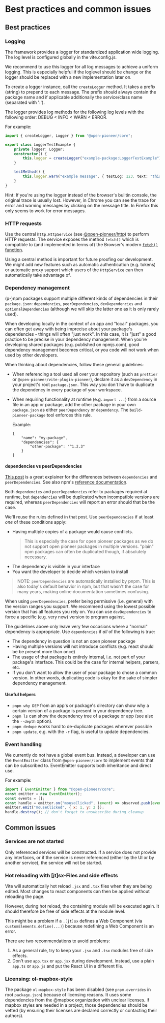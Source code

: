 # Best practices and common issues

## Best practices

### Logging

The framework provides a logger for standardized application wide logging.
The log level is configured globally in the vite.config.js.

We recommend to use this logger for all log messages to achieve a uniform logging.
This is especially helpful if the loglevel should be change or the logger should be
replaced with a new implementation later on.

To create a logger instance, call the `createLogger` method.
It takes a prefix (string) to prepend to each message.
The prefix should always contain the package name and if applicable additionally the service/class name (separated with ':').

The logger provides log methods for the following log levels with the following order: DEBUG < INFO < WARN < ERROR.

For example:

```ts
import { createLogger, Logger } from "@open-pioneer/core";

export class LoggerTestExample {
    private logger: Logger;
    constructor() {
        this.logger = createLogger("example-package:LoggerTestExample");
    }

    testMethod() {
        this.logger.warn("example message", { testLog: 123, text: "this is a text" });
    }
}
```

Hint: If you're using the logger instead of the browser's builtin console, the original trace is usually lost.
However, in Chrome you can see the trace for error and warning messages by clicking on the message title.
In Firefox this only seems to work for error messages.

### HTTP requests

Use the central `http.HttpService` (see [@open-pioneer/http](https://www.npmjs.com/package/@open-pioneer/http)) to perform HTTP requests.
The service exposes the method `fetch()` which is compatible to (and implemented in terms of) the Browser's modern [`fetch()` function](https://developer.mozilla.org/en-US/docs/Web/API/Fetch_API).

Using a central method is important for future proofing our development.
We might add new features such as automatic authentication (e.g. tokens) or automatic proxy support which users of the `HttpService`
can then automatically take advantage of.

### Dependency management

(p-)npm packages support multiple different kinds of dependencies in their `package.json`: `dependencies`, `peerDependencies`, `devDependencies` and `optionalDependencies` (although we will skip the latter one as it is only rarely used).

When developing locally in the context of an app and "local" packages, you can often get away with being imprecise about your package's dependencies - things will often "just work".
In this case, it is "just" a good practice to be precise in your dependency management.
When you're developing shared packages (e.g. published on npmjs.com), good dependency management becomes critical, or you code will not work when used by other developers.

When thinking about dependencies, follow these general guidelines:

-   When referencing a tool used all over your repository (such as `prettier` or `@open-pioneer/vite-plugin-pioneer`),
    declare it as a `devDependency` in your project's root `package.json`.
    This way you don't have to duplicate the dependency in every package of your workspace.

-   When requiring functionality at runtime (e.g. `import ...`) from a source file in an app or package,
    add the other package in your own `package.json` as either `peerDependency` or `dependency`.
    The `build-pioneer-package` tool enforces this rule.

    Example:

    ```jsonc
    {
        "name": "my-package",
        "dependencies": {
            "other-package": "^1.2.3"
        }
    }
    ```

#### dependencies vs peerDependencies

[This post](https://indepth.dev/posts/1187/npm-peer-dependencies) is a great explainer for the differences between `dependencies` and `peerDependencies`.
See also npm's [reference documentation](https://docs.npmjs.com/cli/v9/configuring-npm/package-json#peerdependencies).

Both `dependencies` and `peerDependencies` refer to packages required at runtime, but `dependencies` will be duplicated when incompatible versions are required, whereas `peerDependencies` will report an error should that be the case.

We'll reuse the rules defined in that post. Use `peerDependencies` if at least _one_ of these conditions apply:

-   Having multiple copies of a package would cause conflicts.
    > This is especially the case for open pioneer packages as we do not support open pioneer packages in multiple versions.
    > "plain" npm packages can often be duplicated though, if absolutely necessary.
-   The dependency is visible in your interface
-   You want the developer to decide which version to install

> NOTE: `peerDependencies` are automatically installed by pnpm.
> This is also today's default behavior in npm, but that wasn't the case for many years, making online documentation sometimes confusing.

When using `peerDependencies`, prefer being permissive (i.e. general) with the version ranges you support.
We recommend using the lowest possible version that has all features you rely on.
You can use `devDependencies` to force a specific (e.g. very new) version to program against.

The guidelines above only leave very few occasions where a "normal" dependency is appropriate.
Use `dependencies` if _all_ of the following is true:

-   The dependency in question is not an open pioneer package
-   Having multiple versions will not introduce conflicts (e.g. react should be be present more than once)
-   The usage of that package is entirely internal, i.e. not part of your package's interface.
    This could be the case for internal helpers, parsers, etc.
-   If you don't want to allow the user of your package to chose a common version.
    In other words, duplicating code is okay for the sake of simpler dependency management.

#### Useful helpers

-   `pnpm why DEP` from an app's or package's directory can show why a certain version of a package is present in your dependency tree.
-   `pnpm ls` can show the dependency tree of a package or app (see also the `--depth` option).
-   `pnpm dedupe` works hard to de-duplicate packages wherever possible
-   `pnpm update`, e.g. with the `-r` flag, is useful to update dependencies.

### Event handling

We currently do not have a global event bus.
Instead, a developer can use the `EventEmitter` class from `@open-pioneer/core` to implement events that can be subscribed to.
EventEmitter supports both inheritance and direct use.

For example:

```js
import { EventEmitter } from "@open-pioneer/core";
const emitter = new EventEmitter();
const events = [];
const handle = emitter.on("mouseClicked", (event) => observed.push(event));
emitter.emit("mouseClicked", { x: 1, y: 2 });
handle.destroy(); // don't forget to unsubscribe during cleanup
```

## Common issues

### Services are not started

Only referenced services will be constructed.
If a service does not provide any interfaces, or if the service is never referenced (either by the UI or by another service), the service will not be started.

### Hot reloading with \[jt\]sx-Files and side effects

Vite will automatically hot reload `.jsx` and `.tsx` files when they are being edited.
Most changes to react components can then be applied without reloading the page.

However, during hot reload, the containing module will be executed again.
It should therefore be free of side effects at the module level.

This might be a problem if a `.[jt]sx` defines a Web Component (via `customElements.define(...)`) because redefining a Web Component is an error.

There are two recommendations to avoid problems:

1. As a general rule, try to keep your `.jsx` and `.tsx` modules free of side effects.
2. Don't use `app.tsx` or `app.jsx` during development.
   Instead, use a plain `app.ts` or `app.js` and put the React UI in a different file.

### Licensing: ol-mapbox-style

The package `ol-mapbox-style` has been disabled (see `pnpm.overrides` in root `package.json`) because of licensing reasons.
It uses some dependencies from the @mapbox organization with unclear licenses.
If mapbox styles are needed in a project, those dependencies should be vetted (by ensuring their licenses are declared correctly or contacting their authors).
